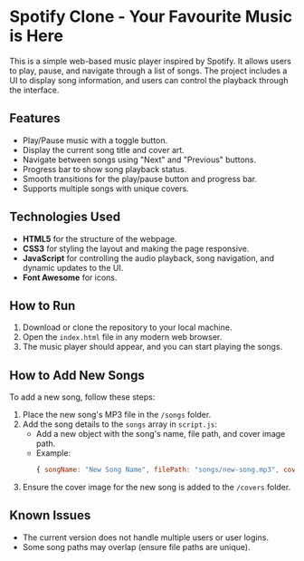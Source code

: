 # Spotify Clone - Your Favourite Music is Here

This is a simple web-based music player inspired by Spotify. It allows users to play, pause, and navigate through a list of songs. The project includes a UI to display song information, and users can control the playback through the interface.

## Features

- Play/Pause music with a toggle button.
- Display the current song title and cover art.
- Navigate between songs using "Next" and "Previous" buttons.
- Progress bar to show song playback status.
- Smooth transitions for the play/pause button and progress bar.
- Supports multiple songs with unique covers.

## Technologies Used

- **HTML5** for the structure of the webpage.
- **CSS3** for styling the layout and making the page responsive.
- **JavaScript** for controlling the audio playback, song navigation, and dynamic updates to the UI.
- **Font Awesome** for icons.


## How to Run

1. Download or clone the repository to your local machine.
2. Open the `index.html` file in any modern web browser.
3. The music player should appear, and you can start playing the songs.

## How to Add New Songs

To add a new song, follow these steps:

1. Place the new song's MP3 file in the `/songs` folder.
2. Add the song details to the `songs` array in `script.js`:
   - Add a new object with the song's name, file path, and cover image path.
   - Example:
     ```javascript
     { songName: "New Song Name", filePath: "songs/new-song.mp3", coverPath: "covers/new-song.jpg" }
     ```
3. Ensure the cover image for the new song is added to the `/covers` folder.

## Known Issues

- The current version does not handle multiple users or user logins.
- Some song paths may overlap (ensure file paths are unique).

